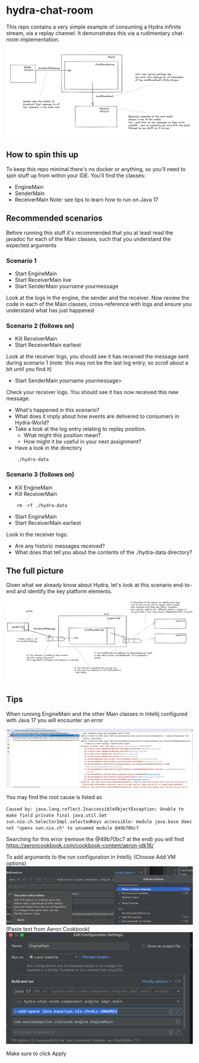 # hydra-chat-room

This repo contains a very simple example of consuming a Hydra infinite stream, via a replay channel.
It demonstrates this via a rudimentary chat-room implementation.

![Missing image](img/scenario.png)

## How to spin this up
To keep this repo minimal there's no docker or anything, so you'll need to spin stuff up from within your IDE.
You'll find the classes:
* EngineMain
* SenderMain
* ReceiverMain
Note: see tips to learn how to run on Java 17

## Recommended scenarios
Before running this stuff it's recommended that you at least read the javadoc for each of the Main classes, such that 
you understand the expected arguments

### Scenario 1 
* Start EngineMain 
* Start ReceiverMain live
* Start SenderMain yourname yourmessage

Look at the logs in the engine, the sender and the receiver.
Now review the code in each of the Main classes, cross-reference with logs and ensure you understand what has just happened

### Scenario 2 (follows on)
* Kill ReceiverMain
* Start ReceiverMain earliest

Look at the receiver logs, you should see it has received the message sent during scenario 1
(note: this may not be the last log entry, so scroll about a bit until you find it)

* Start SenderMain yourname yourmessage>

Check your receiver logs. You should see it has now received this new message.

* What's happened in this scenario? 
* What does it imply about how events are delivered to consumers in Hydra-World?
* Take a look at the log entry relating to replay position.
  * What might this position mean?
  * How might it be useful in your next assignment?
* Have a look in the directory
```
    ./hydra-data
```

### Scenario 3 (follows on)
* Kill EngineMain
* Kill ReceiverMain
```
    rm -rf ./hydra-data
```
* Start EngineMain
* Start ReceiverMain earliest

Look in the receiver logs: 

* Are any historic messages received?
* What does that tell you about the contents of the ./hydra-data directory?

## The full picture
Given what we already know about Hydra, let's look at this scenario end-to-end and identify the key platform elements.

![Missing image](img/scenario-e2e.png)

## Tips 
When running EngineMain and the other Main classes in Intellij configured with Java 17 you will encounter an error

![Missing image](img/error.png)

You may find the root cause is listed as

`Caused by: java.lang.reflect.InaccessibleObjectException: Unable to make field private final java.util.Set sun.nio.ch.SelectorImpl.selectedKeys accessible: module java.base does not "opens sun.nio.ch" to unnamed module @49b70bc7`

Searching for this error (remove the @49b70bc7 at the end) you will find https://aeroncookbook.com/cookbook-content/aeron-jdk16/

To add arguments to the run configuration in Intellij:
(Choose Add VM options)
![Missing image](img/vm-opt2.png)
(Paste text from Aeron Cookbook)
![Missing image](img/vm-opt1.png)

Make sure to click Apply